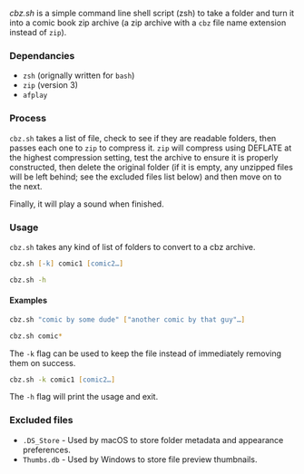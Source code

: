 *cbz.sh* is a simple command line shell script (zsh) to take a folder and turn it into a comic book zip archive (a zip archive with a `cbz` file name extension instead of `zip`).


### Dependancies
* `zsh` (orignally written for `bash`)
* `zip` (version 3)
* `afplay`

### Process
`cbz.sh` takes a list of file, check to see if they are readable folders, then passes each one to `zip` to compress it. `zip` will compress using DEFLATE at the highest compression setting, test the archive to ensure it is properly constructed, then delete the original folder (if it is empty, any unzipped files will be left behind; see the excluded files list below) and then move on to the next.

Finally, it will play a sound when finished.

### Usage
`cbz.sh` takes any kind of list of folders to convert to a cbz archive.

```zsh
cbz.sh [-k] comic1 [comic2…]

cbz.sh -h
```

#### Examples
```zsh
cbz.sh "comic by some dude" ["another comic by that guy"…]

cbz.sh comic*
```

The `-k` flag can be used to keep the file instead of immediately removing them on success.
```zsh
cbz.sh -k comic1 [comic2…]
```
The `-h` flag will print the usage and exit.


### Excluded files
* `.DS_Store` - Used by macOS to store folder metadata and appearance preferences.
* `Thumbs.db` - Used by Windows to store file preview thumbnails.
